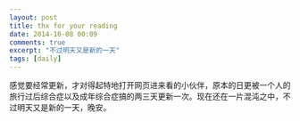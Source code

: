 ```yaml
---
layout: post
title: thx for your reading
date: 2014-10-08 00:09
comments: true
excerpt: "不过明天又是新的一天"
tags: [daily]
---
```

感觉要经常更新，才对得起特地打开网页进来看的小伙伴，原本的日更被一个人的旅行过后综合症以及成年综合症搞的两三天更新一次。现在还在一片混沌之中，不过明天又是新的一天，晚安。

